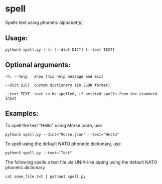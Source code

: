 # spell
Spells text using phonetic alphabet(s)

## Usage:

    python3 spell.py [-h] [--dict DICT] [--text TEXT]

## Optional arguments:

    -h, --help   show this help message and exit
  
    --dict DICT  custom dictionary (in JSON format)
  
    --text TEXT  text to be spelled, if omitted spells from the standard input

## Examples:

To spell the text "Hello" using Morse code, use

    python3 spell.py --dict="Morse.json" --text="Hello"

To spell using the default NATO phonetic dictionary, use

    python3 spell.py --text="Test"

The following spells a text file via UNIX-like piping using the default NATO phonetic dictionary
    
    cat some_file.txt | python3 spell.py


